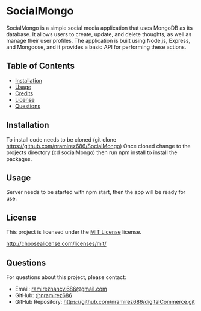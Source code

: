 # SocialMongo

SocialMongo is a simple social media application that uses MongoDB as its database.
 It allows users to create, update, and delete thoughts, as well as manage their user 
 profiles. The application is built using Node.js, Express, and Mongoose, and it provides
  a basic API for performing these actions.

## Table of Contents

- [Installation](#installation)
- [Usage](#usage)
- [Credits](#credits)
- [License](#license)
- [Questions](#questions)

## Installation

To install code needs to be cloned (git clone https://github.com/nramirez686/SocialMongo) 
Once cloned change to the projects directory (cd socialMongo) then run npm install to install 
the packages.

## Usage

Server needs to be started with npm start, then the app will be ready for use.

## License

This project is licensed under the [MIT License](http://choosealicense.com/licenses/mit/) license.

http://choosealicense.com/licenses/mit/

## Questions

For questions about this project, please contact:

- Email: ramireznancy.686@gmail.com
- GitHub: [@nramirez686](https://github.com/nramirez686)
- GitHub Repository: https://github.com/nramirez686/digitalCommerce.git
